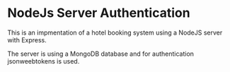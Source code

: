 # NodeJs Server Authentication 

This is an impmentation of a hotel booking system using a NodeJS server with Express. 

The server is using a MongoDB database and for authentication jsonweebtokens is used. 

